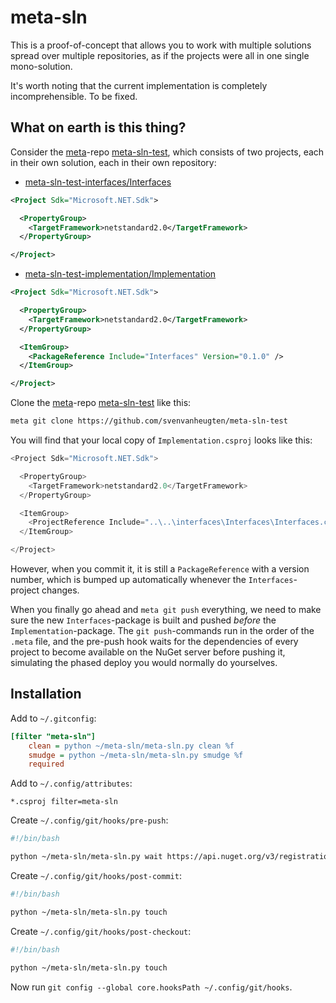 meta-sln
========

This is a proof-of-concept that allows you to work with multiple solutions spread over multiple repositories, as if the projects were all in one single mono-solution.

It's worth noting that the current implementation is completely incomprehensible. To be fixed.

What on earth is this thing?
----------------------------
Consider the [meta](https://github.com/mateodelnorte/meta)-repo [meta-sln-test](https://github.com/svenvanheugten/meta-sln-test), which consists of two projects, each in their own solution, each in their own repository:

- [meta-sln-test-interfaces/Interfaces](https://github.com/svenvanheugten/meta-sln-test-interfaces/blob/master/Interfaces/Interfaces.csproj)

```xml
<Project Sdk="Microsoft.NET.Sdk">

  <PropertyGroup>
    <TargetFramework>netstandard2.0</TargetFramework>
  </PropertyGroup>

</Project>
```

- [meta-sln-test-implementation/Implementation](https://github.com/svenvanheugten/meta-sln-test-implementation/blob/master/Implementation/Implementation.csproj)

```xml
<Project Sdk="Microsoft.NET.Sdk">

  <PropertyGroup>
    <TargetFramework>netstandard2.0</TargetFramework>
  </PropertyGroup>

  <ItemGroup>
    <PackageReference Include="Interfaces" Version="0.1.0" />
  </ItemGroup>

</Project>
```

Clone the [meta](https://github.com/mateodelnorte/meta)-repo [meta-sln-test](https://github.com/svenvanheugten/meta-sln-test) like this:

```bash
meta git clone https://github.com/svenvanheugten/meta-sln-test
```

You will find that your local copy of `Implementation.csproj` looks like this:

```cs
<Project Sdk="Microsoft.NET.Sdk">

  <PropertyGroup>
    <TargetFramework>netstandard2.0</TargetFramework>
  </PropertyGroup>

  <ItemGroup>
    <ProjectReference Include="..\..\interfaces\Interfaces\Interfaces.csproj" />
  </ItemGroup>

</Project>
```

However, when you commit it, it is still a `PackageReference` with a version number, which is bumped up automatically whenever the `Interfaces`-project changes.

When you finally go ahead and `meta git push` everything, we need to make sure the new `Interfaces`-package is built and pushed _before_ the `Implementation`-package. The `git push`-commands run in the order of the `.meta` file, and the pre-push hook waits for the dependencies of every project to become available on the NuGet server before pushing it, simulating the phased deploy you would normally do yourselves.


Installation
------------
Add to `~/.gitconfig`:

```ini
[filter "meta-sln"]
    clean = python ~/meta-sln/meta-sln.py clean %f
    smudge = python ~/meta-sln/meta-sln.py smudge %f
    required
```

Add to `~/.config/attributes`:

```
*.csproj filter=meta-sln
```

Create `~/.config/git/hooks/pre-push`:

```bash
#!/bin/bash

python ~/meta-sln/meta-sln.py wait https://api.nuget.org/v3/registration3
```

Create `~/.config/git/hooks/post-commit`:

```bash
#!/bin/bash

python ~/meta-sln/meta-sln.py touch
```

Create `~/.config/git/hooks/post-checkout`:

```bash
#!/bin/bash

python ~/meta-sln/meta-sln.py touch
```

Now run `git config --global core.hooksPath ~/.config/git/hooks`.

